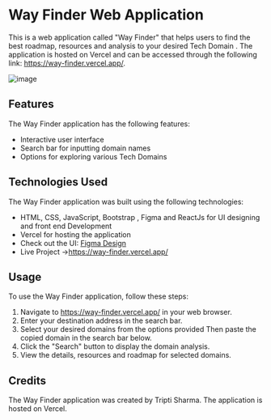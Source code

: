 # Way Finder Web Application

This is a web application called "Way Finder" that helps users to find the best roadmap, resources and analysis to your desired Tech Domain . The application is hosted on Vercel and can be accessed through the following link: https://way-finder.vercel.app/.

![image](https://user-images.githubusercontent.com/71861450/233699621-7f70c7d0-791f-4862-80b4-3f190fb2e6af.png)


## Features

The Way Finder application has the following features:

- Interactive user interface
- Search bar for inputting domain names
- Options for exploring various Tech Domains

## Technologies Used

The Way Finder application was built using the following technologies:

- HTML, CSS, JavaScript, Bootstrap , Figma  and ReactJs for UI designing and front end Development
- Vercel for hosting the application
- Check out the UI: <a href="https://www.figma.com/file/ySXwieALv3fIHmV7h4KoSZ/project?node-id=0%3A1&t=FmUBusqwVNrq20KY-1">Figma Design</a>
- Live Project ->https://way-finder.vercel.app/

## Usage

To use the Way Finder application, follow these steps:

1. Navigate to https://way-finder.vercel.app/ in your web browser.
2. Enter your destination address in the search bar.
3. Select your desired domains from the options provided Then paste the copied domain in the search bar below.
4. Click the "Search" button to display the domain analysis.
5. View the details, resources and roadmap for selected domains.

## Credits

The Way Finder application was created by Tripti Sharma. The application is hosted on Vercel.
